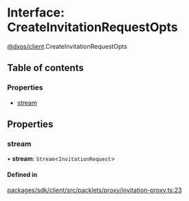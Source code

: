 # Interface: CreateInvitationRequestOpts

[@dxos/client](../modules/dxos_client.md).CreateInvitationRequestOpts

## Table of contents

### Properties

- [stream](dxos_client.CreateInvitationRequestOpts.md#stream)

## Properties

### stream

• **stream**: `Stream`<`InvitationRequest`\>

#### Defined in

[packages/sdk/client/src/packlets/proxy/invitation-proxy.ts:23](https://github.com/dxos/dxos/blob/32ae9b579/packages/sdk/client/src/packlets/proxy/invitation-proxy.ts#L23)
